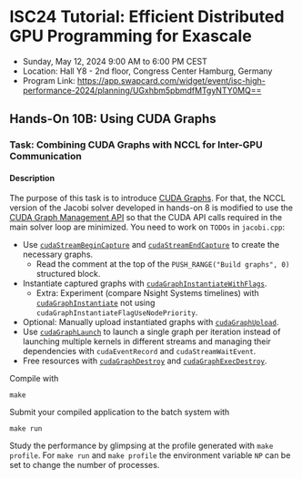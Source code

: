 # ISC24 Tutorial: Efficient Distributed GPU Programming for Exascale

-   Sunday, May 12, 2024 9:00 AM to 6:00 PM CEST
-   Location: Hall Y8 - 2nd floor, Congress Center Hamburg, Germany
-   Program Link:
    https://app.swapcard.com/widget/event/isc-high-performance-2024/planning/UGxhbm5pbmdfMTgyNTY0MQ==
## Hands-On 10B: Using CUDA Graphs

### Task: Combining CUDA Graphs with NCCL for Inter-GPU Communication

#### Description

The purpose of this task is to introduce [CUDA Graphs](https://docs.nvidia.com/cuda/cuda-c-programming-guide/index.html#cuda-graphs).
For that, the NCCL version of the Jacobi solver developed in hands-on 8 is modified to use the
[CUDA Graph Management API](https://docs.nvidia.com/cuda/cuda-runtime-api/group__CUDART__GRAPH.html#group__CUDART__GRAPH)
so that the CUDA API calls required in the main solver loop are minimized. You need to work on `TODOs` in `jacobi.cpp`:

- Use [`cudaStreamBeginCapture`](https://docs.nvidia.com/cuda/cuda-runtime-api/group__CUDART__STREAM.html#group__CUDART__STREAM_1g793d7d4e474388ddfda531603dc34aa3) and [`cudaStreamEndCapture`](https://docs.nvidia.com/cuda/cuda-runtime-api/group__CUDART__STREAM.html#group__CUDART__STREAM_1gf5a0efebc818054ceecd1e3e5e76d93e) to create the necessary graphs.
  - Read the comment at the top of the `PUSH_RANGE("Build graphs", 0)` structured block.
- Instantiate captured graphs with [`cudaGraphInstantiateWithFlags`](https://docs.nvidia.com/cuda/cuda-runtime-api/group__CUDART__GRAPH.html#group__CUDART__GRAPH_1ga2c652a24ba93e52b99a47bec0888233).
  - Extra: Experiment (compare Nsight Systems timelines) with [`cudaGraphInstantiate`](https://docs.nvidia.com/cuda/cuda-runtime-api/group__CUDART__GRAPH.html#group__CUDART__GRAPH_1gb25beab33abe4b2d13edbb6e35cb72ff) not using `cudaGraphInstantiateFlagUseNodePriority`.
- Optional: Manually upload instantiated graphs with [`cudaGraphUpload`](https://docs.nvidia.com/cuda/cuda-runtime-api/group__CUDART__GRAPH.html#group__CUDART__GRAPH_1ge546432e411b4495b93bdcbf2fc0b2bd).
- Use [`cudaGraphLaunch`](https://docs.nvidia.com/cuda/cuda-runtime-api/group__CUDART__GRAPH.html#group__CUDART__GRAPH_1g1accfe1da0c605a577c22d9751a09597) to launch a single graph per iteration instead of launching multiple kernels in different streams and managing their dependencies with `cudaEventRecord` and `cudaStreamWaitEvent`.
- Free resources with [`cudaGraphDestroy`](https://docs.nvidia.com/cuda/cuda-runtime-api/group__CUDART__GRAPH.html#group__CUDART__GRAPH_1ga351557d4d9ecab23d56395599b0e069) and [`cudaGraphExecDestroy`](https://docs.nvidia.com/cuda/cuda-runtime-api/group__CUDART__GRAPH.html#group__CUDART__GRAPH_1g6d101c2cbc6dea2b4fba0fbe407eb91f).

Compile with

``` {.bash}
make
```

Submit your compiled application to the batch system with

``` {.bash}
make run
```

Study the performance by glimpsing at the profile generated with
`make profile`. For `make run` and `make profile` the environment variable `NP` can be set to change the number of processes.
